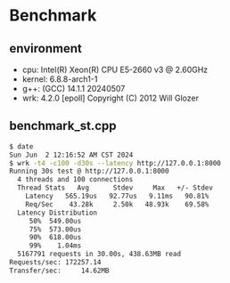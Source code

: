 # Benchmark

## environment

- cpu: Intel(R) Xeon(R) CPU E5-2660 v3 @ 2.60GHz
- kernel: 6.8.8-arch1-1
- g++: (GCC) 14.1.1 20240507
- wrk: 4.2.0 [epoll] Copyright (C) 2012 Will Glozer

## benchmark_st.cpp

```bash
$ date
Sun Jun  2 12:16:52 AM CST 2024
$ wrk -t4 -c100 -d30s --latency http://127.0.0.1:8000
Running 30s test @ http://127.0.0.1:8000
  4 threads and 100 connections
  Thread Stats   Avg      Stdev     Max   +/- Stdev
    Latency   565.19us   92.77us   9.11ms   90.81%
    Req/Sec    43.28k     2.50k   48.93k    69.58%
  Latency Distribution
     50%  549.00us
     75%  573.00us
     90%  618.00us
     99%    1.04ms
  5167791 requests in 30.00s, 438.63MB read
Requests/sec: 172257.14
Transfer/sec:     14.62MB
```
